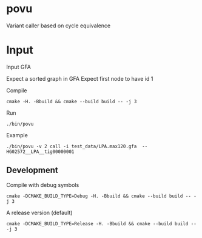 # povu
Variant caller based on cycle equivalence

# Input
Input GFA

Expect a sorted graph in GFA
Expect first node to have id 1

Compile
```
cmake -H. -Bbuild && cmake --build build -- -j 3
```

Run
```
./bin/povu 
```

Example
```
./bin/povu -v 2 call -i test_data/LPA.max120.gfa  --  HG02572__LPA__tig00000001
```

## Development

Compile with debug symbols
```
cmake -DCMAKE_BUILD_TYPE=Debug -H. -Bbuild && cmake --build build -- -j 3
```

A release version (default)
```
cmake -DCMAKE_BUILD_TYPE=Release -H. -Bbuild && cmake --build build -- -j 3
```
